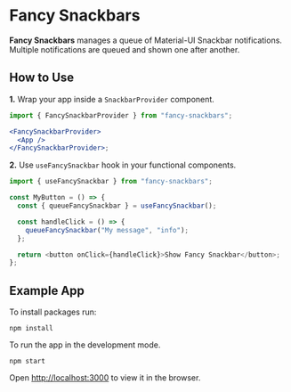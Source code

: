 # Fancy Snackbars

**Fancy Snackbars** manages a queue of Material-UI Snackbar notifications. Multiple notifications are queued and shown one after another.

## How to Use

**1.** Wrap your app inside a `SnackbarProvider` component.

```jsx
import { FancySnackbarProvider } from "fancy-snackbars";

<FancySnackbarProvider>
  <App />
</FancySnackbarProvider>;
```

**2.** Use `useFancySnackbar` hook in your functional components.

```javascript
import { useFancySnackbar } from "fancy-snackbars";

const MyButton = () => {
  const { queueFancySnackbar } = useFancySnackbar();

  const handleClick = () => {
    queueFancySnackbar("My message", "info");
  };

  return <button onClick={handleClick}>Show Fancy Snackbar</button>;
};
```

## Example App

To install packages run:

```console
npm install
```

To run the app in the development mode.<br />

```console
npm start
```

Open [http://localhost:3000](http://localhost:3000) to view it in the browser.

